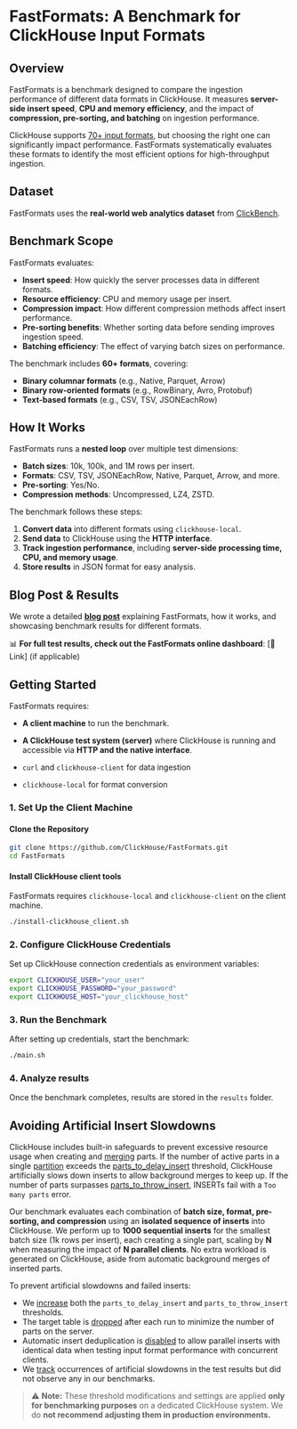 # FastFormats: A Benchmark for ClickHouse Input Formats

## Overview

FastFormats is a benchmark designed to compare the ingestion performance of different data formats in ClickHouse. It measures **server-side insert speed**, **CPU and memory efficiency**, and the impact of **compression, pre-sorting, and batching** on ingestion performance.

ClickHouse supports [70+ input formats](https://clickhouse.com/docs/en/interfaces/formats), but choosing the right one can significantly impact performance. FastFormats systematically evaluates these formats to identify the most efficient options for high-throughput ingestion.

## Dataset

FastFormats uses the **real-world web analytics dataset** from [ClickBench](https://github.com/ClickHouse/ClickBench). 

## Benchmark Scope

FastFormats evaluates:
- **Insert speed**: How quickly the server processes data in different formats.
- **Resource efficiency**: CPU and memory usage per insert.
- **Compression impact**: How different compression methods affect insert performance.
- **Pre-sorting benefits**: Whether sorting data before sending improves ingestion speed.
- **Batching efficiency**: The effect of varying batch sizes on performance.

The benchmark includes **60+ formats**, covering:
- **Binary columnar formats** (e.g., Native, Parquet, Arrow)
- **Binary row-oriented formats** (e.g., RowBinary, Avro, Protobuf)
- **Text-based formats** (e.g., CSV, TSV, JSONEachRow)

## How It Works

FastFormats runs a **nested loop** over multiple test dimensions:
- **Batch sizes**: 10k, 100k, and 1M rows per insert.
- **Formats**: CSV, TSV, JSONEachRow, Native, Parquet, Arrow, and more.
- **Pre-sorting**: Yes/No.
- **Compression methods**: Uncompressed, LZ4, ZSTD.

The benchmark follows these steps:
1. **Convert data** into different formats using `clickhouse-local`.
2. **Send data** to ClickHouse using the **HTTP interface**.
3. **Track ingestion performance**, including **server-side processing time, CPU, and memory usage**.
4. **Store results** in JSON format for easy analysis.

## Blog Post & Results

We wrote a detailed **[blog post](https://clickhouse.com/blog/clickhouse-input-format-matchup-which-is-fastest-most-efficient)** explaining FastFormats, how it works, and showcasing benchmark results for different formats.

📊 **For full test results, check out the FastFormats online dashboard**: [🔗 Link] (if applicable)


## Getting Started

FastFormats requires:
- **A client machine** to run the benchmark.
- **A ClickHouse test system (server)** where ClickHouse is running and accessible via **HTTP and the native interface**.

- `curl` and `clickhouse-client` for data ingestion
- `clickhouse-local` for format conversion

### 1. Set Up the Client Machine

#### Clone the Repository
```bash
git clone https://github.com/ClickHouse/FastFormats.git
cd FastFormats
```

#### Install ClickHouse client tools

FastFormats requires `clickhouse-local` and `clickhouse-client` on the client machine.

```bash
./install-clickhouse_client.sh
```

### 2. Configure ClickHouse Credentials

Set up ClickHouse connection credentials as environment variables:

```bash
export CLICKHOUSE_USER="your_user"
export CLICKHOUSE_PASSWORD="your_password"
export CLICKHOUSE_HOST="your_clickhouse_host"
```

### 3. Run the Benchmark

After setting up credentials, start the benchmark:

```bash
./main.sh
```

### 4. Analyze results

Once the benchmark completes, results are stored in the `results` folder. 


## Avoiding Artificial Insert Slowdowns

ClickHouse includes built-in safeguards to prevent excessive resource usage when creating and [merging](https://clickhouse.com/docs/en/merges) parts. If the number of active parts in a single [partition](partition) exceeds the [parts_to_delay_insert](https://clickhouse.com/docs/en/operations/settings/merge-tree-settings#parts-to-delay-insert) threshold, ClickHouse artificially slows down inserts to allow background merges to keep up. If the number of parts surpasses [parts_to_throw_insert](https://clickhouse.com/docs/en/operations/settings/merge-tree-settings#parts-to-throw-insert), INSERTs fail with a `Too many parts` error.

Our benchmark evaluates each combination of **batch size, format, pre-sorting, and compression** using an **isolated sequence of inserts** into ClickHouse. We perform up to **1000 sequential inserts** for the smallest batch size (1k rows per insert), each creating a single part, scaling by **N** when measuring the impact of **N parallel clients**. No extra workload is generated on ClickHouse, aside from automatic background merges of inserted parts.

To prevent artificial slowdowns and failed inserts:
- We [increase](https://github.com/ClickHouse/FastFormats/blob/c6457ff17be6016d7b59543b62ad332b6f382858/ddl-hits.sql#L113) both the `parts_to_delay_insert` and `parts_to_throw_insert` thresholds.
- The target table is [dropped](https://github.com/ClickHouse/FastFormats/blob/c6457ff17be6016d7b59543b62ad332b6f382858/main.sh#L178) after each run to minimize the number of parts on the server.
- Automatic insert deduplication is [disabled](https://github.com/ClickHouse/FastFormats/blob/c6457ff17be6016d7b59543b62ad332b6f382858/ddl-hits.sql#L116) to allow parallel inserts with identical data when testing input format performance with concurrent clients.
- We [track](https://github.com/ClickHouse/FastFormats/blob/c6457ff17be6016d7b59543b62ad332b6f382858/metrics.sql#L33) occurrences of artificial slowdowns in the test results but did not observe any in our benchmarks.

> ⚠️ **Note:** These threshold modifications and settings are applied **only for benchmarking purposes** on a dedicated ClickHouse system. We do **not recommend adjusting them in production environments.**


